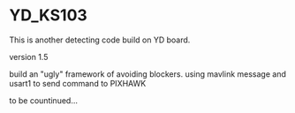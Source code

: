 # YD_KS103
This is another detecting code build on YD board.

version 1.5

build an "ugly" framework of avoiding blockers.
using mavlink message and usart1 to send command to PIXHAWK

to be countinued...
